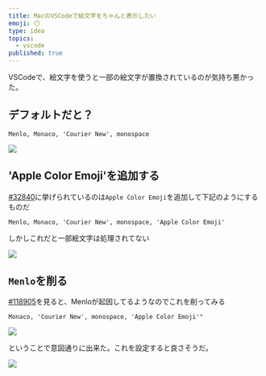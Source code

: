 ```yaml
---
title: MacのVSCodeで絵文字をちゃんと表示したい
emoji: 😶
type: idea
topics:
  - vscode
published: true
---
```


VSCodeで、絵文字を使うと一部の絵文字が置換されているのが気持ち悪かった。

## デフォルトだと？

```
Menlo, Monaco, 'Courier New', monospace
```

![](https://user-images.githubusercontent.com/13282103/115132678-37875f80-a03d-11eb-919e-c5dbc698ee74.png)

## 'Apple Color Emoji'を追加する

[#32840](https://github.com/microsoft/vscode/issues/32840#issuecomment-389704418)に挙げられているのは`Apple Color Emoji`を追加して下記のようにするものだ

```
Menlo, Monaco, 'Courier New', monospace, 'Apple Color Emoji'
```
しかしこれだと一部絵文字は処理されてない

![](https://user-images.githubusercontent.com/13282103/115132677-37875f80-a03d-11eb-90e8-51f0e9670908.png)

## `Menlo`を削る

[#118905](https://github.com/microsoft/vscode/issues/118905#issuecomment-803461280)を見ると、Menloが起因してるようなのでこれを削ってみる

```
Monaco, 'Courier New', monospace, 'Apple Color Emoji'"
```

![](https://user-images.githubusercontent.com/13282103/115132709-6998c180-a03d-11eb-92e6-96d89434e58b.png)

ということで意図通りに出来た。これを設定すると良さそうだ。

![](https://user-images.githubusercontent.com/13282103/115132673-35bd9c00-a03d-11eb-9674-c2e40dbef370.png)

